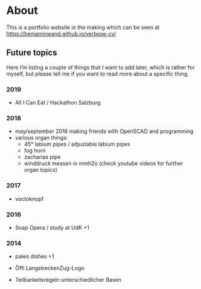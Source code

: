# About
This is a portfolio website in the making which can be seen at https://benjaminwand.github.io/verbose-cv/

## Future topics
Here I’m listing a couple of things that I want to add later, which is rather for myself, but please tell me if you want to read more about a specific thing.

### 2019
* All I Can Eat / Hackathon Salzburg
### 2018
* may/september 2018  making friends with OpenSCAD and programming
* various organ things:
  * 45° labium pipes / adjustable labium pipes
  * fog horn
  * zacharias pipe
  * winddruck messen in mmh2o
(check youtube videos for further organ topics)
### 2017
* voctoknopf
### 2016
* Soap Opera / study at UdK +1
### 2014
* paleo dishes +1

* Öffi LangstreckenZug-Logo
* Teilbarkeitsregeln unterschiedlicher Basen


